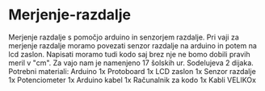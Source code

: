 # Merjenje-razdalje
Merjenje razdalje s pomočjo arduino in senzorjem razdalje.
Pri vaji za merjenje razdalje moramo povezati senzor razdalje na arduino in potem na lcd zaslon.
Napisati moramo tudi kodo saj brez nje ne bomo dobili pravih meril v "cm".
Za vajo nam je namenjeno 17 šolskih ur.
Sodelujeva 2 dijaka.
Potrebni materiali:
Arduino 1x
Protoboard 1x
LCD zaslon 1x
Senzor razdalje 1x
Potenciometer 1x
Arduino kabel 1x
Računalnik za kodo 1x
Kabli VELIKOx
